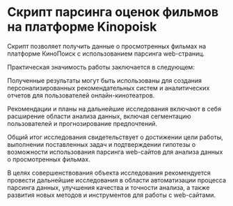 # Скрипт парсинга оценок фильмов на платформе Kinopoisk

Скрипт позволяет получить данные о просмотренных фильмах на платформе КиноПоиск с использованием парсинга web-страниц.

Практическая значимость работы заключается в следующем:

Полученные результаты могут быть использованы для создания персонализированных рекомендательных систем и аналитических отчетов для пользователей онлайн-кинотеатров.

Рекомендации и планы на дальнейшие исследования включают в себя расширение области анализа данных, включая сегментацию пользователей и прогнозирование предпочтений.

Общий итог исследования свидетельствует о достижении цели работы, выполнении поставленных задач и подтверждении гипотезы о возможности использования парсинга web-сайтов для анализа данных о просмотренных фильмах.

В целях совершенствования объекта исследования рекомендуется провести дальнейшие исследования в области автоматизации процесса парсинга данных, улучшения качества и точности анализа, а также развития новых методов и инструментов для работы с web-сайтами.

